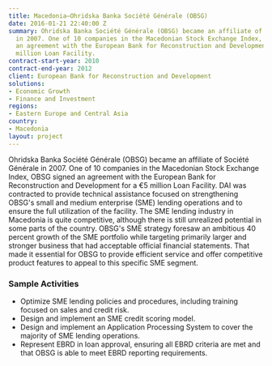 ```yaml
---
title: Macedonia—Ohridska Banka Société Générale (OBSG)
date: 2016-01-21 22:40:00 Z
summary: Ohridska Banka Société Générale (OBSG) became an affiliate of Société Générale
  in 2007. One of 10 companies in the Macedonian Stock Exchange Index, OBSG signed
  an agreement with the European Bank for Reconstruction and Development for a €5
  million Loan Facility.
contract-start-year: 2010
contract-end-year: 2012
client: European Bank for Reconstruction and Development
solutions:
- Economic Growth
- Finance and Investment
regions:
- Eastern Europe and Central Asia
country:
- Macedonia
layout: project
---
```


Ohridska Banka Société Générale (OBSG) became an affiliate of Société Générale in 2007. One of 10 companies in the Macedonian Stock Exchange Index, OBSG signed an agreement with the European Bank for Reconstruction and Development for a €5 million Loan Facility. DAI was contracted to provide technical assistance focused on strengthening OBSG's small and medium enterprise (SME) lending operations and to ensure the full utilization of the facility. The SME lending industry in Macedonia is quite competitive, although there is still unrealized potential in some parts of the country. OBSG's SME strategy foresaw an ambitious 40 percent growth of the SME portfolio while targeting primarily larger and stronger business that had acceptable official financial statements. That made it essential for OBSG to provide efficient service and offer competitive product features to appeal to this specific SME segment.

### Sample Activities

* Optimize SME lending policies and procedures, including training focused on sales and credit risk.
* Design and implement an SME credit scoring model.
* Design and implement an Application Processing System to cover the majority of SME lending operations.
* Represent EBRD in loan approval, ensuring all EBRD criteria are met and that OBSG is able to meet EBRD reporting requirements.
